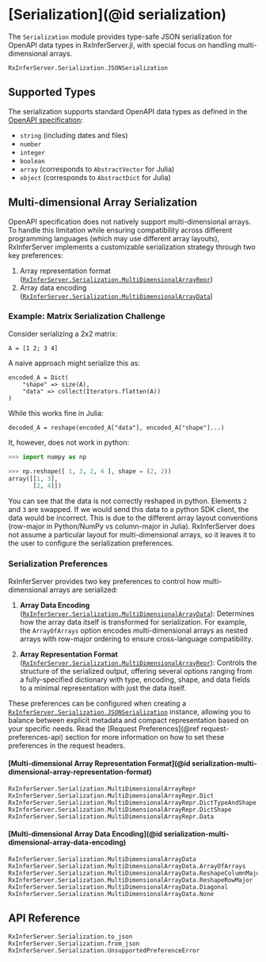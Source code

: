 # [Serialization](@id serialization)

The `Serialization` module provides type-safe JSON serialization for OpenAPI data types in RxInferServer.jl, with special focus on handling multi-dimensional arrays.

```@docs
RxInferServer.Serialization.JSONSerialization
```

## Supported Types

The serialization supports standard OpenAPI data types as defined in the [OpenAPI specification](https://swagger.io/docs/specification/v3_0/data-models/data-types/):

- `string` (including dates and files)
- `number`
- `integer`
- `boolean`
- `array` (corresponds to `AbstractVector` for Julia)
- `object` (corresponds to `AbstractDict` for Julia)

## Multi-dimensional Array Serialization

OpenAPI specification does not natively support multi-dimensional arrays. To handle this limitation while ensuring compatibility across different programming languages (which may use different array layouts), RxInferServer implements a customizable serialization strategy through two key preferences:

1. Array representation format ([`RxInferServer.Serialization.MultiDimensionalArrayRepr`](@ref))
2. Array data encoding ([`RxInferServer.Serialization.MultiDimensionalArrayData`](@ref))

### Example: Matrix Serialization Challenge

Consider serializing a 2x2 matrix:

```@example serialization-problem
A = [1 2; 3 4]
```

A naive approach might serialize this as:

```@example serialization-problem
encoded_A = Dict(
    "shape" => size(A),
    "data" => collect(Iterators.flatten(A))
)
```

While this works fine in Julia:

```@example serialization-problem
decoded_A = reshape(encoded_A["data"], encoded_A["shape"]...)
```

It, however, does not work in python:

```python
>>> import numpy as np

>>> np.reshape([ 1, 3, 2, 4 ], shape = (2, 2))
array([[1, 3],
       [2, 4]])
```

You can see that the data is not correctly reshaped in python. Elements `2` and `3` are swapped. If we would send this data to a python SDK client, the data would be incorrect. This is due to the different array layout conventions (row-major in Python/NumPy vs column-major in Julia). RxInferServer does not assume a particular layout for multi-dimensional arrays, so it leaves it to the user to configure the serialization preferences. 

### Serialization Preferences

RxInferServer provides two key preferences to control how multi-dimensional arrays are serialized:

1. **Array Data Encoding** ([`RxInferServer.Serialization.MultiDimensionalArrayData`](@ref)): Determines how the array data itself is transformed for serialization. For example, the `ArrayOfArrays` option encodes multi-dimensional arrays as nested arrays with row-major ordering to ensure cross-language compatibility.

2. **Array Representation Format** ([`RxInferServer.Serialization.MultiDimensionalArrayRepr`](@ref)): Controls the structure of the serialized output, offering several options ranging from a fully-specified dictionary with type, encoding, shape, and data fields to a minimal representation with just the data itself.

These preferences can be configured when creating a [`RxInferServer.Serialization.JSONSerialization`](@ref) instance, allowing you to balance between explicit metadata and compact representation based on your specific needs. Read the [Request Preferences](@ref request-preferences-api) section for more information on how to set these preferences in the request headers.

#### [Multi-dimensional Array Representation Format](@id serialization-multi-dimensional-array-representation-format)

```@docs
RxInferServer.Serialization.MultiDimensionalArrayRepr
RxInferServer.Serialization.MultiDimensionalArrayRepr.Dict
RxInferServer.Serialization.MultiDimensionalArrayRepr.DictTypeAndShape
RxInferServer.Serialization.MultiDimensionalArrayRepr.DictShape
RxInferServer.Serialization.MultiDimensionalArrayRepr.Data
```

#### [Multi-dimensional Array Data Encoding](@id serialization-multi-dimensional-array-data-encoding)

```@docs 
RxInferServer.Serialization.MultiDimensionalArrayData
RxInferServer.Serialization.MultiDimensionalArrayData.ArrayOfArrays
RxInferServer.Serialization.MultiDimensionalArrayData.ReshapeColumnMajor
RxInferServer.Serialization.MultiDimensionalArrayData.ReshapeRowMajor
RxInferServer.Serialization.MultiDimensionalArrayData.Diagonal
RxInferServer.Serialization.MultiDimensionalArrayData.None
```

## API Reference

```@docs
RxInferServer.Serialization.to_json
RxInferServer.Serialization.from_json
RxInferServer.Serialization.UnsupportedPreferenceError
```
